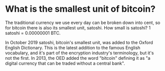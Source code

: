 # What is the smallest unit of bitcoin?

The traditional currency we use every day can be broken down into cent, so for bitcoin there is also its smallest unit, satoshi. How small is satoshi? 1 satoshi = 0.00000001 BTC.

In October 2019 satoshi, bitcoin's smallest unit, was added to the Oxford English Dictionary. This is the latest addition to the famous English vocabulary, and it's part of the encryption industry's terminology, but it's not the first. In 2013, the OED added the word "bitcoin" defining it as "a digital currency that can be traded without a central bank".

